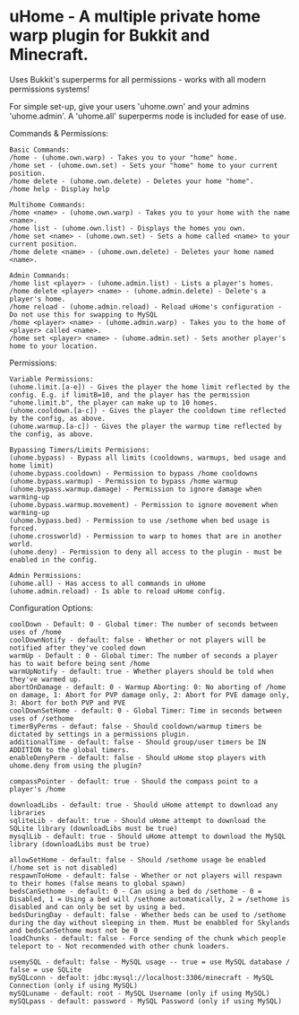 uHome - A multiple private home warp plugin for Bukkit and Minecraft.
===========


Uses Bukkit's superperms for all permissions - works with all modern permissions systems!

For simple set-up, give your users 'uhome.own' and your admins 'uhome.admin'. A 'uhome.all' superperms node is included for ease of use.

Commands & Permissions:

    Basic Commands:
    /home - (uhome.own.warp) - Takes you to your "home" home.
    /home set - (uhome.own.set) - Sets your "home" home to your current position.
    /home delete - (uhome.own.delete) - Deletes your home "home".
    /home help - Display help

    Multihome Commands:
    /home <name> - (uhome.own.warp) - Takes you to your home with the name <name>.
    /home list - (uhome.own.list) - Displays the homes you own.
    /home set <name> - (uhome.own.set) - Sets a home called <name> to your current position.
    /home delete <name> - (uhome.own.delete) - Deletes your home named <name>.

    Admin Commands:
    /home list <player> - (uhome.admin.list) - Lists a player's homes.
    /home delete <player> <name> - (uhome.admin.delete) - Delete's a player's home.
    /home reload - (uhome.admin.reload) - Reload uHome's configuration - Do not use this for swapping to MySQL
    /home <player> <name> - (uhome.admin.warp) - Takes you to the home of <player> called <name>.
    /home set <player> <name> - (uhome.admin.set) - Sets another player's home to your location.

Permissions:

    Variable Permissions:
    (uhome.limit.[a-e]) - Gives the player the home limit reflected by the config. E.g. if limitB=10, and the player has the permission "uhome.limit.b", the player can make up to 10 homes.
    (uhome.cooldown.[a-c]) - Gives the player the cooldown time reflected by the config, as above.
    (uhome.warmup.[a-c]) - Gives the player the warmup time reflected by the config, as above.

    Bypassing Timers/Limits Permisions:
    (uhome.bypass) - Bypass all limits (cooldowns, warmups, bed usage and home limit)
    (uhome.bypass.cooldown) - Permission to bypass /home cooldowns
    (uhome.bypass.warmup) - Permission to bypass /home warmup
    (uhome.bypass.warmup.damage) - Permission to ignore damage when warming-up
    (uhome.bypass.warmup.movement) - Permission to ignore movement when warming-up
    (uhome.bypass.bed) - Permission to use /sethome when bed usage is forced.
    (uhome.crossworld) - Permission to warp to homes that are in another world.
    (uhome.deny) - Permission to deny all access to the plugin - must be enabled in the config.

    Admin Permissions:
    (uhome.all) - Has access to all commands in uHome
    (uhome.admin.reload) - Is able to reload uHome config.

Configuration Options:

    coolDown - Default: 0 - Global timer: The number of seconds between uses of /home
    coolDownNotify - default: false - Whether or not players will be notified after they've cooled down
    warmUp - Default : 0 - Global timer: The number of seconds a player has to wait before being sent /home
    warmUpNotify - default: true - Whether players should be told when they've warmed up.
    abortOnDamage - default: 0 - Warmup Aborting: 0: No aborting of /home on damage, 1: Abort for PVP damage only, 2: Abort for PVE damage only, 3: Abort for both PVP and PVE
    coolDownSetHome - default: 0 - Global Timer: Time in seconds between uses of /sethome
    timerByPerms - defaut: false - Should cooldown/warmup timers be dictated by settings in a permissions plugin.
    additionalTime - default: false - Should group/user timers be IN ADDITION to the global timers.
    enableDenyPerm - default: false - Should uHome stop players with uhome.deny from using the plugin?

    compassPointer - default: true - Should the compass point to a player's /home

    downloadLibs - default: true - Should uHome attempt to download any libraries
    sqliteLib - default: true - Should uHome attempt to download the SQLite library (downloadLibs must be true)
    mysqlLib - default: true - Should uHome attempt to download the MySQL library (downloadLibs must be true)

    allowSetHome - default: false - Should /sethome usage be enabled (/home set is not disabled)
    respawnToHome - default: false - Whether or not players will respawn to their homes (false means to global spawn)
    bedsCanSethome - default: 0 - Can using a bed do /sethome - 0 = Disabled, 1 = Using a bed will /sethome automatically, 2 = /sethome is disabled and can only be set by using a bed.
    bedsDuringDay - default: false - Whether beds can be used to /sethome during the day without sleeping in them. Must be enabbled for Skylands and bedsCanSethome must not be 0
    loadChunks - default: false - Force sending of the chunk which people teleport to - Not recommended with other chunk loaders.

    usemySQL - default: false - MySQL usage -- true = use MySQL database / false = use SQLite
    mySQLconn - default: jdbc:mysql://localhost:3306/minecraft - MySQL Connection (only if using MySQL)
    mySQLuname - default: root - MySQL Username (only if using MySQL)
    mySQLpass - default: password - MySQL Password (only if using MySQL)

